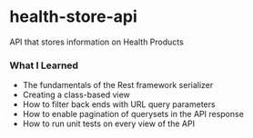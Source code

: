 # health-store-api
API that stores information on Health Products

### What I Learned
* The fundamentals of the Rest framework serializer
* Creating a class-based view
* How to filter back ends with URL query parameters
* How to enable pagination of querysets in the API response
* How to run unit tests on every view of the API
